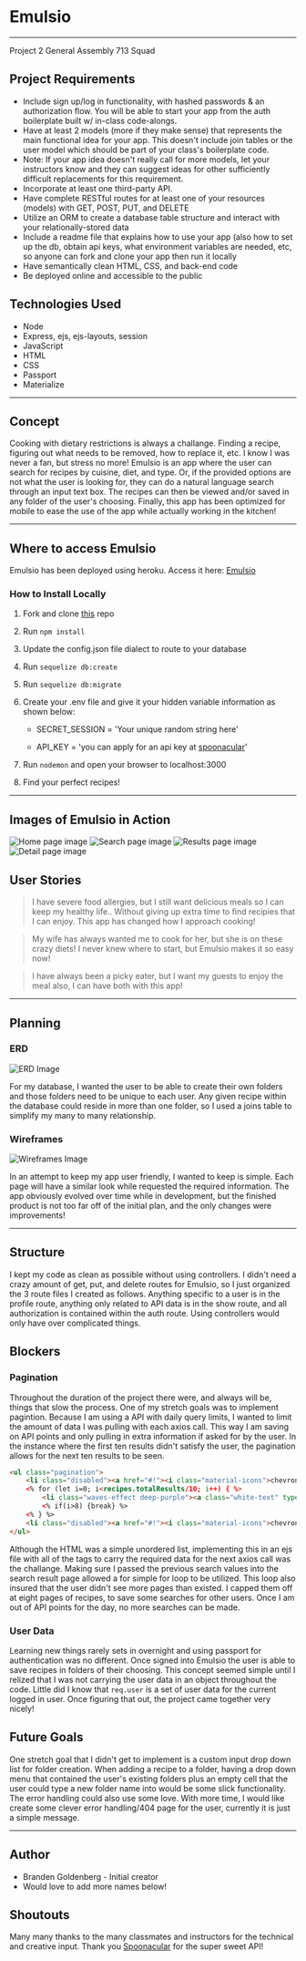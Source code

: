 # Emulsio
____
Project 2 General Assembly 713 Squad

## Project Requirements
* Include sign up/log in functionality, with hashed passwords & an authorization flow. You will be able to start your app from the auth boilerplate built w/ in-class code-alongs.
* Have at least 2 models (more if they make sense) that represents the main functional idea for your app. This doesn't include join tables or the user model which should be part of your class's boilerplate code.
* Note: If your app idea doesn't really call for more models, let your instructors know and they can suggest ideas for other sufficiently difficult replacements for this requirement.
* Incorporate at least one third-party API.
* Have complete RESTful routes for at least one of your resources (models) with GET, POST, PUT, and DELETE
* Utilize an ORM to create a database table structure and interact with your relationally-stored data
* Include a readme file that explains how to use your app (also how to set up the db, obtain api keys, what environment variables are needed, etc, so anyone can fork and clone your app then run it locally
* Have semantically clean HTML, CSS, and back-end code
* Be deployed online and accessible to the public

## Technologies Used
* Node
* Express, ejs, ejs-layouts, session
* JavaScript
* HTML
* CSS
* Passport
* Materialize
____
## Concept
Cooking with dietary restrictions is always a challange. Finding a recipe, figuring out what needs to be removed, how to replace it, etc. I know I was never a fan, but stress no more! Emulsio is an app where the user can search for recipes by cuisine, diet, and type. Or, if the provided options are not what the user is looking for, they can do a natural language search through an input text box. The recipes can then be viewed and/or saved in any folder of the user's choosing. Finally, this app has been optimized for mobile to ease the use of the app while actually working in the kitchen!
_______
## Where to access Emulsio
Emulsio has been deployed using heroku. Access it here: [Emulsio](https://emulsio.herokuapp.com/)

### How to Install Locally

1. Fork and clone [this](https://github.com/BGoldenberg161/Emulsio) repo

2. Run ```npm install```

3. Update the config.json file dialect to route to your database

4. Run ```sequelize db:create```

5. Run ```sequelize db:migrate```

6. Create your .env file and give it your hidden variable information as shown below:

    * SECRET_SESSION = 'Your unique random string here'

    * API_KEY = 'you can apply for an api key at [spoonacular](https://spoonacular.com/)'

7. Run ```nodemon``` and open your browser to localhost:3000

8. Find your perfect recipes!
____
## Images of Emulsio in Action

![Home page image](./public/images/Home.png)
![Search page image](./public/images/Search.png)
![Results page image](./public/images/Show.png)
![Detail page image](./public/images/Detail.png)

## User Stories
>I have severe food allergies, but I still want delicious meals so I can keep my healthy life.. Without giving up extra time to find recipies that I can enjoy. This app has changed how I approach cooking!

>My wife has always wanted me to cook for her, but she is on these crazy diets! I never knew where to start, but Emulsio makes it so easy now!

>I have always been a picky eater, but I want my guests to enjoy the meal also, I can have both with this app!
____
## Planning
### ERD
![ERD Image](./public/images/ERD.png)

For my database, I wanted the user to be able to create their own folders and those folders need to be unique to each user. Any given recipe within the database could reside in more than one folder, so I used a joins table to simplify my many to many relationship.
### Wireframes
![Wireframes Image](./public/images/wireframes.jpg)

In an attempt to keep my app user friendly, I wanted to keep is simple. Each page will have a similar look while requested the required information. The app obviously evolved over time while in development, but the finished product is not too far off of the initial plan, and the only changes were improvements!
____
## Structure
I kept my code as clean as possible without using controllers. I didn't need a crazy amount of get, put, and delete routes for Emulsio, so I just organized the 3 route files I created as follows. Anything specific to a user is in the profile route, anything only related to API data is in the show route, and all authorization is contained within the auth route. Using controllers would only have over complicated things.

## Blockers
### Pagination
Throughout the duration of the project there were, and always will be, things that slow the process. One of my stretch goals was to implement pagintion. Because I am using a API with daily query limits, I wanted to limit the amount of data I was pulling with each axios call. This way I am saving on API points and only pulling in extra information if asked for by the user. In the instance where the first ten results didn't satisfy the user, the pagination allows for the next ten results to be seen. 

``` html
<ul class="pagination">
    <li class="disabled"><a href="#!"><i class="material-icons">chevron_left</i></a></li>
    <% for (let i=0; i<recipes.totalResults/10; i++) { %>
        <li class="waves-effect deep-purple"><a class="white-text" type="submit" href="/show?cuisine=<%= search.cuisine %>&diet=<%= search.diet %>&type=<%= search.type %>&offset=<%= i*10 %>"><%= i + 1 %></a></li>
        <% if(i>8) {break} %> 
    <% } %> 
    <li class="disabled"><a href="#!"><i class="material-icons">chevron_right</i></a></li>
</ul>
```
Although the HTML was a simple unordered list, implementing this in an ejs file with all of the tags to carry the required data for the next axios call was the challange. Making sure I passed the previous search values into the search result page allowed a for simple for loop to be utilized. This loop also insured that the user didn't see more pages than existed. I capped them off at eight pages of recipes, to save some searches for other users. Once I am out of API points for the day, no more searches can be made. 

### User Data
Learning new things rarely sets in overnight and using passport for authentication was no different. Once signed into Emulsio the user is able to save recipes in folders of their choosing. This concept seemed simple until I relized that I was not carrying the user data in an object throughout the code. Little did I know that ```req.user``` is a set of user data for the current logged in user. Once figuring that out, the project came together very nicely!

## Future Goals
One stretch goal that I didn't get to implement is a custom input drop down list for folder creation. When adding a recipe to a folder, having a drop down menu that contained the user's existing folders plus an empty cell that the user could type a new folder name into would be some slick functionality. The error handling could also use some love. With more time, I would like create some clever error handling/404 page for the user, currently it is just a simple message.

____
## Author
* Branden Goldenberg - Initial creator
* Would love to add more names below!

## Shoutouts
Many many thanks to the many classmates and instructors for the technical and creative input. Thank you [Spoonacular](https://spoonacular.com/) for the super sweet API!

